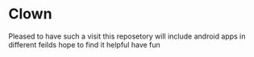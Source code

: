# Clown 
Pleased to have such a visit 
this reposetory will include android apps in different feilds 
hope to find it helpful 
have fun
